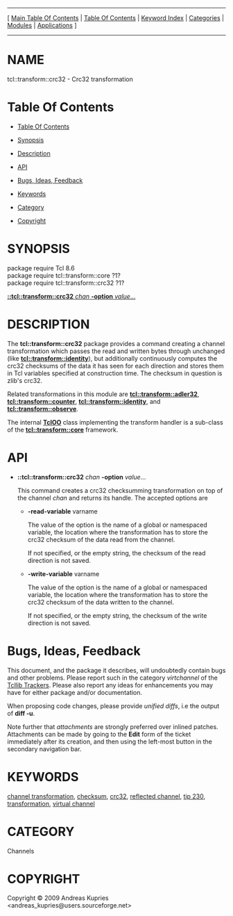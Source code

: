 
[//000000001]: # (tcl::transform::crc32 \- Reflected/virtual channel support)
[//000000002]: # (Generated from file 'vt\_crc32\.man' by tcllib/doctools with format 'markdown')
[//000000003]: # (Copyright &copy; 2009 Andreas Kupries <andreas\_kupries@users\.sourceforge\.net>)
[//000000004]: # (tcl::transform::crc32\(n\) 1 tcllib "Reflected/virtual channel support")

<hr> [ <a href="../../../../toc.md">Main Table Of Contents</a> &#124; <a
href="../../../toc.md">Table Of Contents</a> &#124; <a
href="../../../../index.md">Keyword Index</a> &#124; <a
href="../../../../toc0.md">Categories</a> &#124; <a
href="../../../../toc1.md">Modules</a> &#124; <a
href="../../../../toc2.md">Applications</a> ] <hr>

# NAME

tcl::transform::crc32 \- Crc32 transformation

# <a name='toc'></a>Table Of Contents

  - [Table Of Contents](#toc)

  - [Synopsis](#synopsis)

  - [Description](#section1)

  - [API](#section2)

  - [Bugs, Ideas, Feedback](#section3)

  - [Keywords](#keywords)

  - [Category](#category)

  - [Copyright](#copyright)

# <a name='synopsis'></a>SYNOPSIS

package require Tcl 8\.6  
package require tcl::transform::core ?1?  
package require tcl::transform::crc32 ?1?  

[__::tcl::transform::crc32__ *chan* __\-option__ *value*\.\.\.](#1)  

# <a name='description'></a>DESCRIPTION

The __tcl::transform::crc32__ package provides a command creating a channel
transformation which passes the read and written bytes through unchanged \(like
__[tcl::transform::identity](identity\.md)__\), but additionally
continuously computes the crc32 checksums of the data it has seen for each
direction and stores them in Tcl variables specified at construction time\. The
checksum in question is zlib's crc32\.

Related transformations in this module are
__[tcl::transform::adler32](adler32\.md)__,
__[tcl::transform::counter](vt\_counter\.md)__,
__[tcl::transform::identity](identity\.md)__, and
__[tcl::transform::observe](observe\.md)__\.

The internal __[TclOO](\.\./\.\./\.\./\.\./index\.md\#tcloo)__ class implementing
the transform handler is a sub\-class of the
__[tcl::transform::core](\.\./virtchannel\_core/transformcore\.md)__
framework\.

# <a name='section2'></a>API

  - <a name='1'></a>__::tcl::transform::crc32__ *chan* __\-option__ *value*\.\.\.

    This command creates a crc32 checksumming transformation on top of the
    channel *chan* and returns its handle\. The accepted options are

      * __\-read\-variable__ varname

        The value of the option is the name of a global or namespaced variable,
        the location where the transformation has to store the crc32 checksum of
        the data read from the channel\.

        If not specified, or the empty string, the checksum of the read
        direction is not saved\.

      * __\-write\-variable__ varname

        The value of the option is the name of a global or namespaced variable,
        the location where the transformation has to store the crc32 checksum of
        the data written to the channel\.

        If not specified, or the empty string, the checksum of the write
        direction is not saved\.

# <a name='section3'></a>Bugs, Ideas, Feedback

This document, and the package it describes, will undoubtedly contain bugs and
other problems\. Please report such in the category *virtchannel* of the
[Tcllib Trackers](http://core\.tcl\.tk/tcllib/reportlist)\. Please also report
any ideas for enhancements you may have for either package and/or documentation\.

When proposing code changes, please provide *unified diffs*, i\.e the output of
__diff \-u__\.

Note further that *attachments* are strongly preferred over inlined patches\.
Attachments can be made by going to the __Edit__ form of the ticket
immediately after its creation, and then using the left\-most button in the
secondary navigation bar\.

# <a name='keywords'></a>KEYWORDS

[channel transformation](\.\./\.\./\.\./\.\./index\.md\#channel\_transformation),
[checksum](\.\./\.\./\.\./\.\./index\.md\#checksum),
[crc32](\.\./\.\./\.\./\.\./index\.md\#crc32), [reflected
channel](\.\./\.\./\.\./\.\./index\.md\#reflected\_channel), [tip
230](\.\./\.\./\.\./\.\./index\.md\#tip\_230),
[transformation](\.\./\.\./\.\./\.\./index\.md\#transformation), [virtual
channel](\.\./\.\./\.\./\.\./index\.md\#virtual\_channel)

# <a name='category'></a>CATEGORY

Channels

# <a name='copyright'></a>COPYRIGHT

Copyright &copy; 2009 Andreas Kupries <andreas\_kupries@users\.sourceforge\.net>
